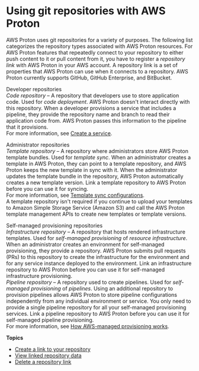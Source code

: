 # Using git repositories with AWS Proton<a name="ag-repositories"></a>

AWS Proton uses git repositories for a variety of purposes\. The following list categorizes the repository types associated with AWS Proton resources\. For AWS Proton features that repeatedly connect to your repository to either push content to it or pull content from it, you have to register a *repository link* with AWS Proton in your AWS account\. A repository link is a set of properties that AWS Proton can use when it connects to a repository\. AWS Proton currently supports GitHub, GitHub Enterprise, and BitBucket\.

Developer repositories  
*Code repository* – A repository that developers use to store application code\. Used for *code deployment*\. AWS Proton doesn't interact directly with this repository\. When a developer provisions a service that includes a pipeline, they provide the repository name and branch to read their application code from\. AWS Proton passes this information to the pipeline that it provisions\.  
For more information, see [Create a service](ag-create-svc.md)\.

Administrator repositories  
*Template repository* – A repository where administrators store AWS Proton template bundles\. Used for *template sync*\. When an administrator creates a template in AWS Proton, they can point to a template repository, and AWS Proton keeps the new template in sync with it\. When the administrator updates the template bundle in the repository, AWS Proton automatically creates a new template version\. Link a template repository to AWS Proton before you can use it for syncing\.  
For more information, see [Template sync configurations](ag-template-sync-configs.md)\.  
A template repository isn't required if you continue to upload your templates to Amazon Simple Storage Service \(Amazon S3\) and call the AWS Proton template management APIs to create new templates or template versions\.

Self\-managed provisioning repositories  
*Infrastructure repository* – A repository that hosts rendered infrastructure templates\. Used for *self\-managed provisioning* of *resource infrastructure*\. When an administrator creates an environment for self\-managed provisioning, they provide a repository\. AWS Proton submits pull requests \(PRs\) to this repository to create the infrastructure for the environment and for any service instance deployed to the environment\. Link an infrastructure repository to AWS Proton before you can use it for self\-managed infrastructure provisioning\.  
*Pipeline repository* – A repository used to create pipelines\. Used for *self\-managed provisioning* of *pipelines*\. Using an additional repository to provision pipelines allows AWS Proton to store pipeline configurations independently from any individual environment or service\. You only need to provide a single pipeline repository for all your self\-managed provisioning services\. Link a pipeline repository to AWS Proton before you can use it for self\-managed pipeline provisioning\.   
For more information, see [How AWS\-managed provisioning works](ag-works-prov-methods.md#ag-works-prov-methods-direct)\.

**Topics**
+ [Create a link to your repository](ag-create-repo.md)
+ [View linked repository data](ag-repo-view.md)
+ [Delete a repository link](ag-repo-delete.md)